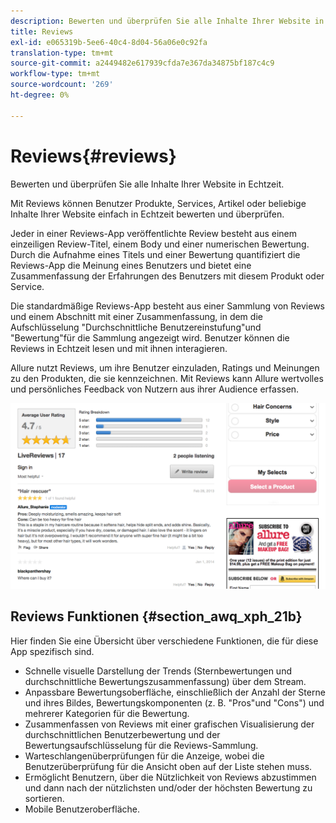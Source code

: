 ```yaml
---
description: Bewerten und überprüfen Sie alle Inhalte Ihrer Website in Echtzeit.
title: Reviews
exl-id: e065319b-5ee6-40c4-8d04-56a06e0c92fa
translation-type: tm+mt
source-git-commit: a2449482e617939cfda7e367da34875bf187c4c9
workflow-type: tm+mt
source-wordcount: '269'
ht-degree: 0%

---
```


# Reviews{#reviews}

Bewerten und überprüfen Sie alle Inhalte Ihrer Website in Echtzeit.

Mit Reviews können Benutzer Produkte, Services, Artikel oder beliebige Inhalte Ihrer Website einfach in Echtzeit bewerten und überprüfen.

Jeder in einer Reviews-App veröffentlichte Review besteht aus einem einzeiligen Review-Titel, einem Body und einer numerischen Bewertung. Durch die Aufnahme eines Titels und einer Bewertung quantifiziert die Reviews-App die Meinung eines Benutzers und bietet eine Zusammenfassung der Erfahrungen des Benutzers mit diesem Produkt oder Service.

Die standardmäßige Reviews-App besteht aus einer Sammlung von Reviews und einem Abschnitt mit einer Zusammenfassung, in dem die Aufschlüsselung &quot;Durchschnittliche Benutzereinstufung&quot;und &quot;Bewertung&quot;für die Sammlung angezeigt wird. Benutzer können die Reviews in Echtzeit lesen und mit ihnen interagieren.

Allure nutzt Reviews, um ihre Benutzer einzuladen, Ratings und Meinungen zu den Produkten, die sie kennzeichnen. Mit Reviews kann Allure wertvolles und persönliches Feedback von Nutzern aus ihrer Audience erfassen.

![](assets/ReviewsAllure.png)

## Reviews Funktionen {#section_awq_xph_21b}

Hier finden Sie eine Übersicht über verschiedene Funktionen, die für diese App spezifisch sind.

* Schnelle visuelle Darstellung der Trends (Sternbewertungen und durchschnittliche Bewertungszusammenfassung) über dem Stream.
* Anpassbare Bewertungsoberfläche, einschließlich der Anzahl der Sterne und ihres Bildes, Bewertungskomponenten (z. B. &quot;Pros&quot;und &quot;Cons&quot;) und mehrerer Kategorien für die Bewertung.
* Zusammenfassen von Reviews mit einer grafischen Visualisierung der durchschnittlichen Benutzerbewertung und der Bewertungsaufschlüsselung für die Reviews-Sammlung.
* Warteschlangenüberprüfungen für die Anzeige, wobei die Benutzerüberprüfung für die Ansicht oben auf der Liste stehen muss.
* Ermöglicht Benutzern, über die Nützlichkeit von Reviews abzustimmen und dann nach der nützlichsten und/oder der höchsten Bewertung zu sortieren.
* Mobile Benutzeroberfläche.
